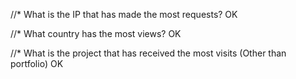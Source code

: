 
//* What is the IP  that has made the most requests? OK

//* What country has the most views? OK

//* What is the project that has received the most visits (Other than portfolio) OK

